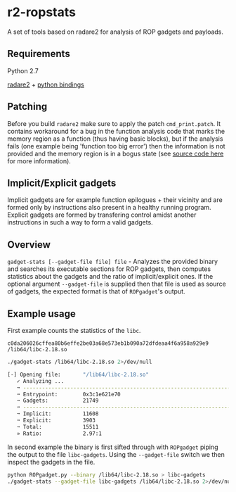 r2-ropstats
===========

A set of tools based on radare2 for analysis of ROP gadgets and payloads.

## Requirements

Python 2.7

[radare2](https://github.com/radare/radare2) + [python bindings](https://github.com/radare/radare2-bindings)

## Patching

Before you build `radare2` make sure to apply the patch `cmd_print.patch`. It contains workaround for a bug in the function analysis code that marks the memory region as a function (thus having basic blocks), but if the analysis fails (one example being 'function too big error') then the information is not provided and the memory region is in a bogus state (see [source code here](https://github.com/shaded-enmity/r2-ropstats/blob/master/gadget-stats#L80) for more information).

## Implicit/Explicit gadgets

Implicit gadgets are for example function epilogues + their vicinity and are formed only by instructions also present in a healthy running program. Explicit gadgets are formed by transfering control amidst another instructions in such a way to form a valid gadgets.

## Overview

`gadget-stats [--gadget-file file] file` - Analyzes the provided binary and searches its executable sections for ROP gadgets, then computes statistics about the gadgets and the ratio of implicit/explicit ones. If the optional argument `--gadget-file` is supplied then that file is used as source of gadgets, the expected format is that of `ROPgadget`'s output.

## Example usage

First example counts the statistics of the `libc`.

```
c0da206026cffea80b6effe2be03a68e573eb1b090a72dfdeaa4f6a958a929e9  /lib64/libc-2.18.so
```

```bash
./gadget-stats /lib64/libc-2.18.so 2>/dev/null

[-] Opening file:       "/lib64/libc-2.18.so"
   ✓ Analyzing ...
   ➙ ----------------------------------------------------------------------
   ➙ Entrypoint:        0x3c1e621e70
   ➙ Gadgets:           21749
   ➙ ----------------------------------------------------------------------
   ➙ Implicit:          11608
   ➙ Explicit:          3903
   ➙ Total:             15511
   » Ratio:             2.97:1
```

In second example the binary is first sifted through with `ROPgadget` piping the output to the file `libc-gadgets`. Using the `--gadget-file` switch we then inspect the gadgets in the file. 

```bash
python ROPgadget.py --binary /lib64/libc-2.18.so > libc-gadgets
./gadget-stats --gadget-file libc-gadgets /lib64/libc-2.18.so 2>/dev/null
```
